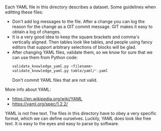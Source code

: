 Each YAML file in this directory describes a dataset. Some guidelines when editting these files:

- Don't add log messages to the file. After a change you can log the reason for the change as
  a GIT commit message. GIT makes it easy to obtain a log of changes.
- It is a very good idea to keep the square brackets and comma's vertically aligned. Then tables
  look like tables, and people using fancy editors that support arbitrary selections of blocks
  will be glad.
- After changing YAML files, validate them, so we know for sure that we can use them from Python code:
  ```bash
  validate_knowledge_yaml.py <filename>
  validate_knowledge_yaml.py table/yaml/*.yaml
  ```
  Don't commit YAML files that are not valid.

More info about YAML:
- https://en.wikipedia.org/wiki/YAML
- https://yaml.org/spec/1.2.2/

YAML is not free text. The files in this directory have to obey a very specific format, which
we can define ourselves. Luckily, YAML does look like free text. It is easy to the eyes and
easy to parse by software.
